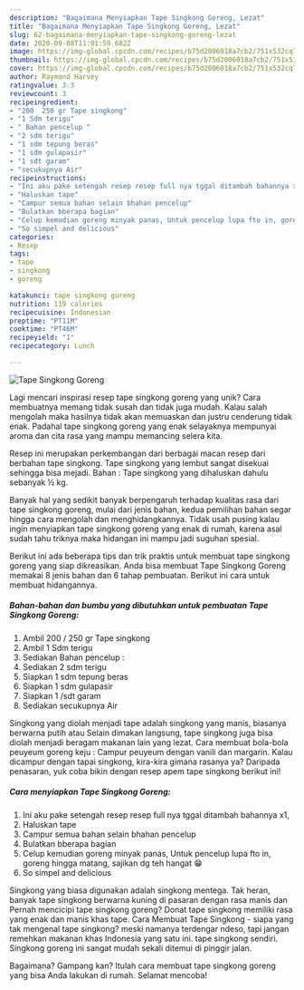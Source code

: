 ```yaml
---
description: "Bagaimana Menyiapkan Tape Singkong Goreng, Lezat"
title: "Bagaimana Menyiapkan Tape Singkong Goreng, Lezat"
slug: 62-bagaimana-menyiapkan-tape-singkong-goreng-lezat
date: 2020-09-08T11:01:59.682Z
image: https://img-global.cpcdn.com/recipes/b75d2006018a7cb2/751x532cq70/tape-singkong-goreng-foto-resep-utama.jpg
thumbnail: https://img-global.cpcdn.com/recipes/b75d2006018a7cb2/751x532cq70/tape-singkong-goreng-foto-resep-utama.jpg
cover: https://img-global.cpcdn.com/recipes/b75d2006018a7cb2/751x532cq70/tape-singkong-goreng-foto-resep-utama.jpg
author: Raymond Harvey
ratingvalue: 3.3
reviewcount: 3
recipeingredient:
- "200  250 gr Tape singkong"
- "1 Sdm terigu"
- " Bahan pencelup "
- "2 sdm terigu"
- "1 sdm tepung beras"
- "1 sdm gulapasir"
- "1 sdt garam"
- "secukupnya Air"
recipeinstructions:
- "Ini aku pake setengah resep resep full nya tggal ditambah bahannya x1,"
- "Haluskan tape"
- "Campur semua bahan selain bhahan pencelup"
- "Bulatkan bberapa bagian"
- "Celup kemudian goreng minyak panas, Untuk pencelup lupa fto in, goreng hingga matang, sajikan dg teh hangat 😁"
- "So simpel and delicious"
categories:
- Resep
tags:
- tape
- singkong
- goreng

katakunci: tape singkong goreng 
nutrition: 119 calories
recipecuisine: Indonesian
preptime: "PT11M"
cooktime: "PT46M"
recipeyield: "1"
recipecategory: Lunch

---
```



![Tape Singkong Goreng](https://img-global.cpcdn.com/recipes/b75d2006018a7cb2/751x532cq70/tape-singkong-goreng-foto-resep-utama.jpg)

Lagi mencari inspirasi resep tape singkong goreng yang unik? Cara membuatnya memang tidak susah dan tidak juga mudah. Kalau salah mengolah maka hasilnya tidak akan memuaskan dan justru cenderung tidak enak. Padahal tape singkong goreng yang enak selayaknya mempunyai aroma dan cita rasa yang mampu memancing selera kita.

Resep ini merupakan perkembangan dari berbagai macan resep dari berbahan tape singkong. Tape singkong yang lembut sangat disekuai sehingga bisa mejadi. Bahan : Tape singkong yang dihaluskan dahulu sebanyak ½ kg.

Banyak hal yang sedikit banyak berpengaruh terhadap kualitas rasa dari tape singkong goreng, mulai dari jenis bahan, kedua pemilihan bahan segar hingga cara mengolah dan menghidangkannya. Tidak usah pusing kalau ingin menyiapkan tape singkong goreng yang enak di rumah, karena asal sudah tahu triknya maka hidangan ini mampu jadi suguhan spesial.


Berikut ini ada beberapa tips dan trik praktis untuk membuat tape singkong goreng yang siap dikreasikan. Anda bisa membuat Tape Singkong Goreng memakai 8 jenis bahan dan 6 tahap pembuatan. Berikut ini cara untuk membuat hidangannya.

<!--inarticleads1-->

##### Bahan-bahan dan bumbu yang dibutuhkan untuk pembuatan Tape Singkong Goreng:

1. Ambil 200 / 250 gr Tape singkong
1. Ambil 1 Sdm terigu
1. Sediakan  Bahan pencelup :
1. Sediakan 2 sdm terigu
1. Siapkan 1 sdm tepung beras
1. Siapkan 1 sdm gulapasir
1. Siapkan 1 /sdt garam
1. Sediakan secukupnya Air


Singkong yang diolah menjadi tape adalah singkong yang manis, biasanya berwarna putih atau Selain dimakan langsung, tape singkong juga bisa diolah menjadi beragam makanan lain yang lezat. Cara membuat bola-bola peuyeum goreng keju : Campur peuyeum dengan vanili dan margarin. Kalau dicampur dengan tapai singkong, kira-kira gimana rasanya ya? Daripada penasaran, yuk coba bikin dengan resep apem tape singkong berikut ini! 

<!--inarticleads2-->

##### Cara menyiapkan Tape Singkong Goreng:

1. Ini aku pake setengah resep resep full nya tggal ditambah bahannya x1,
1. Haluskan tape
1. Campur semua bahan selain bhahan pencelup
1. Bulatkan bberapa bagian
1. Celup kemudian goreng minyak panas, Untuk pencelup lupa fto in, goreng hingga matang, sajikan dg teh hangat 😁
1. So simpel and delicious


Singkong yang biasa digunakan adalah singkong mentega. Tak heran, banyak tape singkong berwarna kuning di pasaran dengan rasa manis dan Pernah mencicipi tape singkong goreng? Donat tape singkong memiliki rasa yang enak dan manis khas tape. Cara Membuat Tape Singkong - siapa yang tak mengenal tape singkong? meski namanya terdengar ndeso, tapi jangan remehkan makanan khas Indonesia yang satu ini. tape singkong sendiri. Singkong goreng ini sangat mudah sekali ditemui di pinggir jalan. 

Bagaimana? Gampang kan? Itulah cara membuat tape singkong goreng yang bisa Anda lakukan di rumah. Selamat mencoba!
